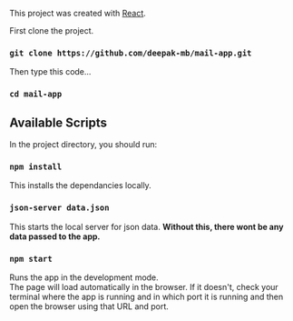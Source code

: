 This project was created with [React](https://github.com/facebook/create-react-app).

First clone the project.

### `git clone https://github.com/deepak-mb/mail-app.git`

Then type this code...

### `cd mail-app`

## Available Scripts

In the project directory, you should run:

### `npm install`

This installs the dependancies locally.

### `json-server data.json`

This starts the local server for json data.
**Without this, there wont be any data passed to the app.**

### `npm start`

Runs the app in the development mode.<br>
The page will load automatically in the browser. If it doesn't, check your terminal where the app is running and in which port it is running and then open the browser using that URL and port.<br>
